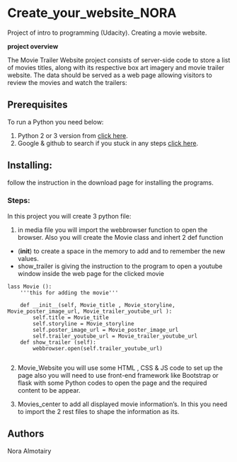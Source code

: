 # Create_your_website_NORA
Project of intro to programming (Udacity). Creating a movie website.


**project overview**

The Movie Trailer Website project consists of server-side code to store a list of movies titles, along with its respective box art imagery and movie trailer website. 
The data should be served as a web page allowing visitors to review the movies and watch the trailers:


## Prerequisites
To run a Python you need below:
1) Python 2 or 3 version from [click here](https://www.python.org/downloads/).
2) Google & github to search if you stuck in any steps [click here](https://github.com/).

## Installing:

follow the instruction in the download page for installing the programs.

### Steps:


In this project you will create 3 python file:
1)	in media file you will import the webbrowser function to open the browser. Also you will create the Movie class and inhert 2 def function 
-	(__init__) to create a space in the memory to add and to remember the new values.
-	show_trailer is giving the instruction to the program to open a youtube window inside the web page for the clicked movie


```
lass Movie ():
    '''this for adding the movie'''

    def __init__(self, Movie_title , Movie_storyline, Movie_poster_image_url, Movie_trailer_youtube_url ):
        self.title = Movie_title
        self.storyline = Movie_storyline
        self.poster_image_url = Movie_poster_image_url
        self.trailer_youtube_url = Movie_trailer_youtube_url
    def show_trailer (self):
        webbrowser.open(self.trailer_youtube_url)        
        
```

2)	 Movie_Website you will use some HTML , CSS & JS code to set up the page also you will need to use front-end framework like 
Bootstrap or flask with some Python codes to open the page and the required content to be appear.


3)	Movies_center to add all displayed movie information’s. In this you need to import the 2 rest files to shape the information as its.



## Authors
Nora Almotairy
